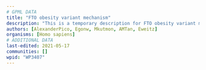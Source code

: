 ```yaml
---
# GPML DATA
title: "FTO obesity variant mechanism"
description: "This is a temporary description for FTO obesity variant mechanism"
authors: [AlexanderPico, Egonw, Mkutmon, AMTan, Eweitz]
organisms: [Homo sapiens]
# ADDITIONAL DATA
last-edited: 2021-05-17
communities: []
wpid: "WP3407"
---
```


